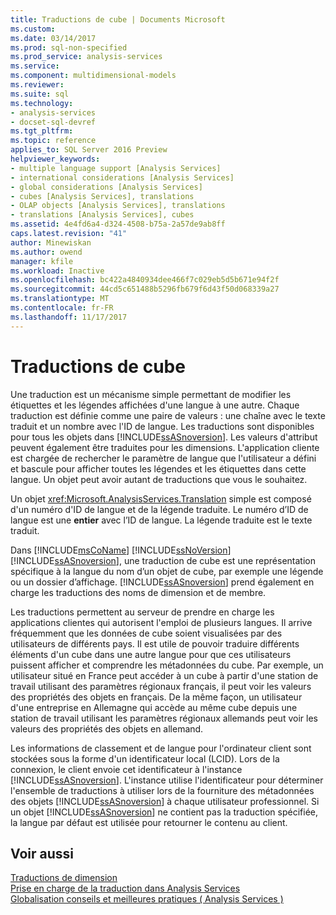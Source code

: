 ```yaml
---
title: Traductions de cube | Documents Microsoft
ms.custom: 
ms.date: 03/14/2017
ms.prod: sql-non-specified
ms.prod_service: analysis-services
ms.service: 
ms.component: multidimensional-models
ms.reviewer: 
ms.suite: sql
ms.technology:
- analysis-services
- docset-sql-devref
ms.tgt_pltfrm: 
ms.topic: reference
applies_to: SQL Server 2016 Preview
helpviewer_keywords:
- multiple language support [Analysis Services]
- international considerations [Analysis Services]
- global considerations [Analysis Services]
- cubes [Analysis Services], translations
- OLAP objects [Analysis Services], translations
- translations [Analysis Services], cubes
ms.assetid: 4e4fd6a4-d324-4508-b75a-2a57de9ab8ff
caps.latest.revision: "41"
author: Minewiskan
ms.author: owend
manager: kfile
ms.workload: Inactive
ms.openlocfilehash: bc422a4840934dee466f7c029eb5d5b671e94f2f
ms.sourcegitcommit: 44cd5c651488b5296fb679f6d43f50d068339a27
ms.translationtype: MT
ms.contentlocale: fr-FR
ms.lasthandoff: 11/17/2017
---
```

# <a name="cube-translations"></a>Traductions de cube
  Une traduction est un mécanisme simple permettant de modifier les étiquettes et les légendes affichées d'une langue à une autre. Chaque traduction est définie comme une paire de valeurs : une chaîne avec le texte traduit et un nombre avec l'ID de langue. Les traductions sont disponibles pour tous les objets dans [!INCLUDE[ssASnoversion](../../includes/ssasnoversion-md.md)]. Les valeurs d'attribut peuvent également être traduites pour les dimensions. L'application cliente est chargée de rechercher le paramètre de langue que l'utilisateur a défini et bascule pour afficher toutes les légendes et les étiquettes dans cette langue. Un objet peut avoir autant de traductions que vous le souhaitez.  
  
 Un objet <xref:Microsoft.AnalysisServices.Translation> simple est composé d'un numéro d'ID de langue et de la légende traduite. Le numéro d’ID de langue est une **entier** avec l’ID de langue. La légende traduite est le texte traduit.  
  
 Dans [!INCLUDE[msCoName](../../includes/msconame-md.md)] [!INCLUDE[ssNoVersion](../../includes/ssnoversion-md.md)] [!INCLUDE[ssASnoversion](../../includes/ssasnoversion-md.md)], une traduction de cube est une représentation spécifique à la langue du nom d’un objet de cube, par exemple une légende ou un dossier d’affichage. [!INCLUDE[ssASnoversion](../../includes/ssasnoversion-md.md)] prend également en charge les traductions des noms de dimension et de membre.  
  
 Les traductions permettent au serveur de prendre en charge les applications clientes qui autorisent l'emploi de plusieurs langues. Il arrive fréquemment que les données de cube soient visualisées par des utilisateurs de différents pays. Il est utile de pouvoir traduire différents éléments d'un cube dans une autre langue pour que ces utilisateurs puissent afficher et comprendre les métadonnées du cube. Par exemple, un utilisateur situé en France peut accéder à un cube à partir d'une station de travail utilisant des paramètres régionaux français, il peut voir les valeurs des propriétés des objets en français. De la même façon, un utilisateur d'une entreprise en Allemagne qui accède au même cube depuis une station de travail utilisant les paramètres régionaux allemands peut voir les valeurs des propriétés des objets en allemand.  
  
 Les informations de classement et de langue pour l'ordinateur client sont stockées sous la forme d'un identificateur local (LCID). Lors de la connexion, le client envoie cet identificateur à l'instance [!INCLUDE[ssASnoversion](../../includes/ssasnoversion-md.md)]. L'instance utilise l'identificateur pour déterminer l'ensemble de traductions à utiliser lors de la fourniture des métadonnées des objets [!INCLUDE[ssASnoversion](../../includes/ssasnoversion-md.md)] à chaque utilisateur professionnel. Si un objet [!INCLUDE[ssASnoversion](../../includes/ssasnoversion-md.md)] ne contient pas la traduction spécifiée, la langue par défaut est utilisée pour retourner le contenu au client.  
  
## <a name="see-also"></a>Voir aussi  
 [Traductions de dimension](../../analysis-services/multidimensional-models-olap-logical-dimension-objects/dimension-translations.md)   
 [Prise en charge de la traduction dans Analysis Services](../../analysis-services/translation-support-in-analysis-services.md)   
 [Globalisation conseils et meilleures pratiques &#40; Analysis Services &#41;](../../analysis-services/globalization-tips-and-best-practices-analysis-services.md)  
  
  
